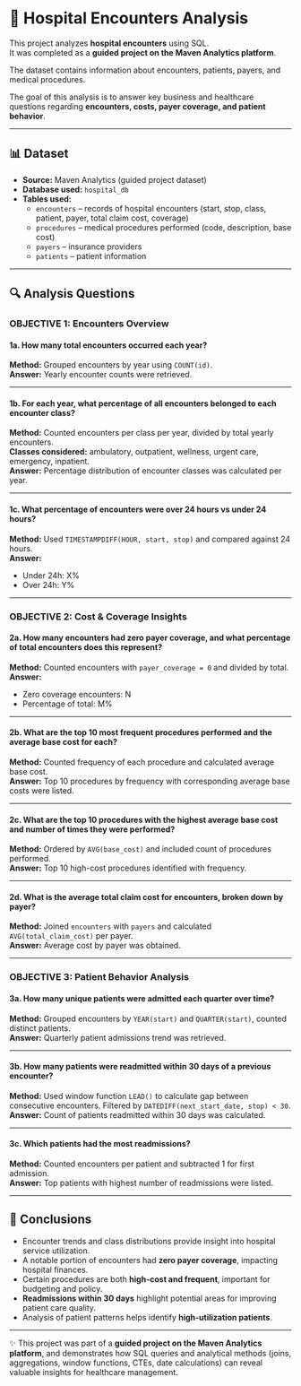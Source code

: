 # 🏥 Hospital Encounters Analysis  

This project analyzes **hospital encounters** using SQL.  
It was completed as a **guided project on the Maven Analytics platform**.  

The dataset contains information about encounters, patients, payers, and medical procedures.  

The goal of this analysis is to answer key business and healthcare questions regarding **encounters, costs, payer coverage, and patient behavior**.  

---

## 📊 Dataset  

- **Source:** Maven Analytics (guided project dataset)  
- **Database used:** `hospital_db`  
- **Tables used:**
  - `encounters` – records of hospital encounters (start, stop, class, patient, payer, total claim cost, coverage)  
  - `procedures` – medical procedures performed (code, description, base cost)  
  - `payers` – insurance providers  
  - `patients` – patient information  

---

## 🔍 Analysis Questions  

### OBJECTIVE 1: Encounters Overview  

#### 1a. How many total encounters occurred each year?  
**Method:** Grouped encounters by year using `COUNT(id)`.  
**Answer:** Yearly encounter counts were retrieved.  

---

#### 1b. For each year, what percentage of all encounters belonged to each encounter class?  
**Method:** Counted encounters per class per year, divided by total yearly encounters.  
**Classes considered:** ambulatory, outpatient, wellness, urgent care, emergency, inpatient.  
**Answer:** Percentage distribution of encounter classes was calculated per year.  

---

#### 1c. What percentage of encounters were over 24 hours vs under 24 hours?  
**Method:** Used `TIMESTAMPDIFF(HOUR, start, stop)` and compared against 24 hours.  
**Answer:**  
- Under 24h: X%  
- Over 24h: Y%  

---

### OBJECTIVE 2: Cost & Coverage Insights  

#### 2a. How many encounters had zero payer coverage, and what percentage of total encounters does this represent?  
**Method:** Counted encounters with `payer_coverage = 0` and divided by total.  
**Answer:**  
- Zero coverage encounters: N  
- Percentage of total: M%  

---

#### 2b. What are the top 10 most frequent procedures performed and the average base cost for each?  
**Method:** Counted frequency of each procedure and calculated average base cost.  
**Answer:** Top 10 procedures by frequency with corresponding average base costs were listed.  

---

#### 2c. What are the top 10 procedures with the highest average base cost and number of times they were performed?  
**Method:** Ordered by `AVG(base_cost)` and included count of procedures performed.  
**Answer:** Top 10 high-cost procedures identified with frequency.  

---

#### 2d. What is the average total claim cost for encounters, broken down by payer?  
**Method:** Joined `encounters` with `payers` and calculated `AVG(total_claim_cost)` per payer.  
**Answer:** Average cost by payer was obtained.  

---

### OBJECTIVE 3: Patient Behavior Analysis  

#### 3a. How many unique patients were admitted each quarter over time?  
**Method:** Grouped encounters by `YEAR(start)` and `QUARTER(start)`, counted distinct patients.  
**Answer:** Quarterly patient admissions trend was retrieved.  

---

#### 3b. How many patients were readmitted within 30 days of a previous encounter?  
**Method:** Used window function `LEAD()` to calculate gap between consecutive encounters. Filtered by `DATEDIFF(next_start_date, stop) < 30`.  
**Answer:** Count of patients readmitted within 30 days was calculated.  

---

#### 3c. Which patients had the most readmissions?  
**Method:** Counted encounters per patient and subtracted 1 for first admission.  
**Answer:** Top patients with highest number of readmissions were listed.  

---

## 📌 Conclusions  

- Encounter trends and class distributions provide insight into hospital service utilization.  
- A notable portion of encounters had **zero payer coverage**, impacting hospital finances.  
- Certain procedures are both **high-cost and frequent**, important for budgeting and policy.  
- **Readmissions within 30 days** highlight potential areas for improving patient care quality.  
- Analysis of patient patterns helps identify **high-utilization patients**.  

---

✨ This project was part of a **guided project on the Maven Analytics platform**, and demonstrates how SQL queries and analytical methods (joins, aggregations, window functions, CTEs, date calculations) can reveal valuable insights for healthcare management.  
